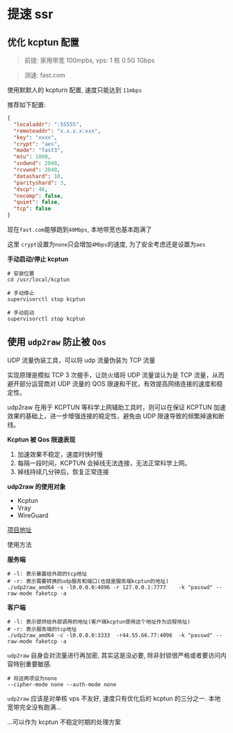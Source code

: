 # 提速 ssr

## 优化 kcptun 配置

> 前提: 家用带宽 100mpbs, vps: 1 核 0.5G 1Gbps

> 测速: fast.com

使用默默人的 kcpturn 配置, 速度只能达到 `11mbps`

推荐如下配置:

```json
{
  "localaddr": ":55555",
  "remoteaddr": "x.x.x.x:xxx",
  "key": "xxxx",
  "crypt": "aes",
  "mode": "fast3",
  "mtu": 1000,
  "sndwnd": 2048,
  "rcvwnd": 2048,
  "datashard": 10,
  "parityshard": 3,
  "dscp": 46,
  "nocomp": false,
  "quiet": false,
  "tcp": false
}
```

现在`fast.com`能够跑到`40Mbps`, 本地带宽也基本跑满了

这里 `crypt`设置为`none`只会增加`4Mbps`的速度, 为了安全考虑还是设置为`aes`

**手动启动/停止 kcptun**

```shell
# 安装位置
cd /usr/local/kcptun

# 手动停止
supervisorctl stop kcptun

# 手动启动
supervisorctl stop kcptun
```

## 使用 `udp2raw` 防止被 `Qos`

UDP 流量伪装工具，可以将 udp 流量伪装为 TCP 流量

实现原理是模拟 TCP 3 次握手，让防火墙将 UDP 流量误认为是 TCP 流量，从而避开部分运营商对 UDP 流量的 QOS 限速和干扰，有效提高网络连接的速度和稳定性。

udp2raw 在用于 KCPTUN 等科学上网辅助工具时，则可以在保证 KCPTUN 加速效果的基础上，进一步增强连接的稳定性，避免由 UDP 限速导致的频繁掉速和断线。

**Kcptun 被 Qos 限速表现**

1. 加速效果不稳定，速度时快时慢
2. 每隔一段时间，KCPTUN 会掉线无法连接，无法正常科学上网。
3. 掉线持续几分钟后，恢复正常连接

**udp2raw 的使用对象**

- Kcptun
- Vray
- WireGuard

[项目地址](https://github.com/wangyu-/udp2raw)

使用方法

**服务端**

```shell
# -l: 表示暴露给外部的tcp地址
# -r: 表示需要转换的udp服务和端口(也就是服务端kcptun的地址)
./udp2raw_amd64 -s -l0.0.0.0:4096 -r 127.0.0.1:7777    -k "passwd" --raw-mode faketcp -a
```

**客户端**

```shell
# -l: 表示提供给外部调用的地址(客户端kcptun使用这个地址作为远程地址)
# -r: 表示服务端的tcp地址
./udp2raw_amd64 -c -l0.0.0.0:3333  -r44.55.66.77:4096  -k "passwd" --raw-mode faketcp -a
```

`udp2raw` 自身会对流量进行再加密, 其实这是没必要, 除非封锁很严格或者要访问内容特别重要敏感.

```shell
# 将这两项设为none
--cipher-mode none --auth-mode none
```

`udp2raw` 应该是对单核 vps 不友好, 速度只有优化后的 kcptun 的三分之一. 本地宽带完全没有跑满...

...可以作为 kcptun 不稳定时期的处理方案
